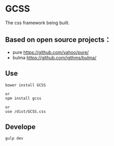 # GCSS 

The css framework being built.


## Based on open source projects：

* pure https://github.com/yahoo/pure/
* bulma https://github.com/jgthms/bulma/


## Use

    bower install GCSS
    
    or 
    npm install gcss 
    
    or
    use /dist/GCSS.css
    
## Develope

    gulp dev
    
  
